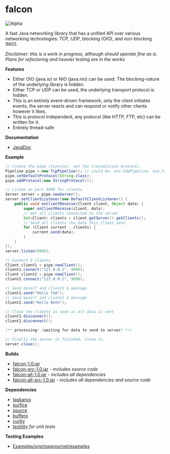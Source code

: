 falcon
======

![Alpha](http://i4.photobucket.com/albums/y123/Freaklotr4/stage_alpha.png)

A fast Java networking library that has a unified API over various networking technologies: TCP, UDP, blocking (OIO), and non-blocking (NIO).

*Disclaimer: this is a work in progress, although should operate fine as is. Plans for refactoring and heavier testing are in the works*

**Features**
- Either OIO (java.io) or NIO (java.nio) can be used. The blocking-nature of the underlying library is hidden.
- Either TCP or UDP can be used, the underlying transport protocol is hidden.
- This is an entirely event-driven framework, only the client initiates events, the server reacts and can respond or notify other clients however it likes.
- This is protocol independent, any protocol (like HTTP, FTP, etc) can be written for it.
- Entirely thread-safe

**Documentation**
- [JavaDoc](http://gh.magnos.org/?r=http://clickermonkey.github.com/Falcon/)

**Example**

```java
// Create the pipe (tcp+nio), set the transmission protocol.
Pipeline pipe = new TcpPipeline(); // could be: nio.UdpPipeline, oio.TcpPipeline, oio.UdpPipeline
pipe.setDefaultProtocol(String.class);
pipe.addProtocol(new StringProtocol());

// Listen on port 9090 for clients
Server server = pipe.newServer();
server.setClientListener(new DefaultClientListener() {
    public void onClientReceive(Client client, Object data) {
        super.onClientReceive(client, data);
        // Get all clients connected to the server
        Set<Client> clients = client.getServer().getClients();
        // Send all clients the data this client sent.
        for (Client current : clients) {
            current.send(data);
        }
    }
});
server.listen(9090);

// Connect 2 clients
Client client1 = pipe.newClient();
client1.connect("127.0.0.1", 9090);
Client client2 = pipe.newClient();
client2.connect("127.0.0.1", 9090);

// Send myself and client2 a message
client1.send("Hello Tom");
// Send myself and client1 a message
client2.send("Hello Beth");

// Close the clients as soon as all data is sent
client1.disconnect();
client2.disconnect();

/** processing! (waiting for data to send to server) **/

// Finally the server is finished, close it.
server.close();
```

**Builds**
- [falcon-1.0.jar](http://gh.magnos.org/?r=https://github.com/ClickerMonkey/Falcon/blob/master/build/falcon-1.0.jar?raw=true)
- [falcon-src-1.0.jar](http://gh.magnos.org/?r=https://github.com/ClickerMonkey/Falcon/blob/master/build/falcon-src-1.0.jar?raw=true) *- includes source code*
- [falcon-all-1.0.jar](http://gh.magnos.org/?r=https://github.com/ClickerMonkey/Falcon/blob/master/build/falcon-all-1.0.jar?raw=true) *- includes all dependencies*
- [falcon-all-src-1.0.jar](http://gh.magnos.org/?r=https://github.com/ClickerMonkey/Falcon/blob/master/build/falcon-all-src-1.0.jar?raw=true) *- includes all dependencies and source code*

**Dependencies**
- [taskaroo](http://gh.magnos.org/?r=https://github.com/ClickerMonkey/Taskaroo)
- [surfice](http://gh.magnos.org/?r=https://github.com/ClickerMonkey/Surfice)
- [zource](http://gh.magnos.org/?r=https://github.com/ClickerMonkey/Zource)
- [buffero](http://gh.magnos.org/?r=https://github.com/ClickerMonkey/Buffero)
- [curity](http://gh.magnos.org/?r=https://github.com/ClickerMonkey/Curity)
- [testility](http://gh.magnos.org/?r=https://github.com/ClickerMonkey/Testility) *for unit tests*

**Testing Examples**
- [Examples/org/magnos/net/examples](http://gh.magnos.org/?r=https://github.com/ClickerMonkey/Falcon/tree/master/Examples/org/magnos/net/examples)
